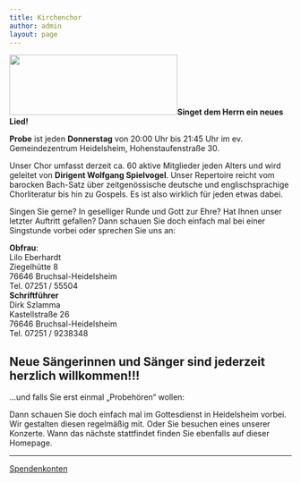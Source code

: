 ```yaml
---
title: Kirchenchor
author: admin
layout: page
---
```

<img class="alignright size-full wp-image-428" title="Kirchenchor_RZ_grau" src="http://www.ekg-heidelsheim.de/wp-content/uploads/2008/07/Kirchenchor_RZ_grau.png" alt="" width="300" height="108" />**Singet dem Herrn ein neues Lied!**

**Probe** ist jeden **Donnerstag** von 20:00 Uhr bis 21:45 Uhr im ev. Gemeindezentrum Heidelsheim, Hohenstaufenstraße 30.

Unser Chor umfasst derzeit ca. 60 aktive Mitglieder jeden Alters und wird geleitet von **Dirigent Wolfgang Spielvogel**. Unser Repertoire reicht vom barocken Bach-Satz über zeitgenössische deutsche und englischsprachige Chorliteratur bis hin zu Gospels. Es ist also wirklich für jeden etwas dabei.

Singen Sie gerne? In geselliger Runde und Gott zur Ehre? Hat Ihnen unser letzter Auftritt gefallen? Dann schauen Sie doch einfach mal bei einer Singstunde vorbei oder sprechen Sie uns an:

<div class="my-container">
  <div class="my-column-left300">
    <strong>Obfrau</strong>:<br /> Lilo Eberhardt<br /> Ziegelhütte 8<br /> 76646 Bruchsal-Heidelsheim<br /> Tel. 07251 / 55504
  </div>
  
  <div class="my-column-left300">
    <strong>Schriftführer</strong><br /> Dirk Szlamma<br /> Kastellstraße 26<br /> 76646 Bruchsal-Heidelsheim<br /> Tel. 07251 / 9238348
  </div>
  
  <div class="my-clear">
  </div>
</div>

## Neue Sängerinnen und Sänger sind jederzeit herzlich willkommen!!!

&#8230;und falls Sie erst einmal „Probehören“ wollen:

Dann schauen Sie doch einfach mal im Gottesdienst in Heidelsheim vorbei. Wir gestalten diesen regelmäßig mit. Oder Sie besuchen eines unserer Konzerte. Wann das nächste stattfindet finden Sie ebenfalls auf dieser Homepage.

* * *

[Spendenkonten][1]</p>

 [1]: http://www.ekg-heidelsheim.de/spenden/ "Spenden"